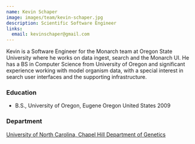 ```yaml
---
name: Kevin Schaper
image: images/team/kevin-schaper.jpg
description: Scientific Software Engineer
links:
  email: kevinschaper@gmail.com
---
```


Kevin is a Software Engineer for the Monarch team at Oregon State University where he works on data ingest, search and the Monarch UI.
He has a BS in Computer Science from University of Oregon and significant experience working with model organism data, with a special interest in search user interfaces and the supporting infrastructure.

### Education

- B.S., University of Oregon, Eugene Oregon United States 2009

### Department

[University of North Carolina, Chapel Hill Department of Genetics](https://www.med.unc.edu/genetics)
